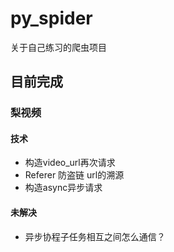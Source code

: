 # py_spider
关于自己练习的爬虫项目
## 目前完成
### 梨视频
#### 技术
* 构造video_url再次请求
* Referer 防盗链 url的溯源
* 构造async异步请求
#### 未解决
* 异步协程子任务相互之间怎么通信？
